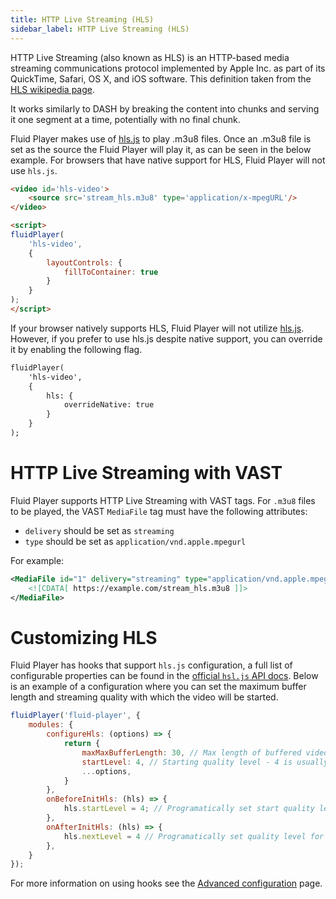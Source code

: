 ```yaml
---
title: HTTP Live Streaming (HLS)
sidebar_label: HTTP Live Streaming (HLS)
---
```


HTTP Live Streaming (also known as HLS) is an HTTP-based media streaming communications protocol implemented by Apple Inc. as part of its QuickTime, Safari, OS X, and iOS software.
This definition taken from the [HLS wikipedia page](https://en.wikipedia.org/wiki/HTTP_Live_Streaming). 

It works similarly to DASH by breaking the content into chunks and serving it one segment at a time, potentially with no final chunk.

<div class="docs-player" data-instance="hls"></div>

Fluid Player makes use of [hls.js](https://github.com/video-dev/hls.js) to play .m3u8 files.
Once an .m3u8 file is set as the source the Fluid Player will play it, as can be seen in the below example.
For browsers that have native support for HLS, Fluid Player will not use `hls.js`.

```html
<video id='hls-video'>
    <source src='stream_hls.m3u8' type='application/x-mpegURL'/>
</video>

<script>
fluidPlayer(
    'hls-video',
    {
        layoutControls: {
            fillToContainer: true
        }
    }
);
</script>
```

If your browser natively supports HLS, Fluid Player will not utilize [hls.js](https://github.com/video-dev/hls.js). However, if you prefer to use hls.js despite native support, you can override it by enabling the following flag.

```html
fluidPlayer(
    'hls-video',
    {
        hls: {
            overrideNative: true
        }
    }
);
```


# HTTP Live Streaming with VAST

Fluid Player supports HTTP Live Streaming with VAST tags.
For `.m3u8` files to be played, the VAST `MediaFile` tag must have the following attributes:

* `delivery` should be set as `streaming`
* `type` should be set as `application/vnd.apple.mpegurl`

For example:

```xml
<MediaFile id="1" delivery="streaming" type="application/vnd.apple.mpegurl" width="480" height="640">
    <![CDATA[ https://example.com/stream_hls.m3u8 ]]>
</MediaFile>
```

# Customizing HLS

Fluid Player has hooks that support `hls.js` configuration, a full list of configurable properties can be found in the [official `hsl.js` API docs](https://github.com/video-dev/hls.js/blob/master/docs/API.md).
Below is an example of a configuration where you can set the maximum buffer length and streaming quality with which the video will be started.

```javascript
fluidPlayer('fluid-player', {
    modules: {
        configureHls: (options) => {
            return {
                maxMaxBufferLength: 30, // Max length of buffered video in seconds
                startLevel: 4, // Starting quality level - 4 is usually Full HD (1080p), but this can change by source
                ...options,
            }
        },
        onBeforeInitHls: (hls) => {
            hls.startLevel = 4; // Programatically set start quality level
        },
        onAfterInitHls: (hls) => {
            hls.nextLevel = 4 // Programatically set quality level for next segment
        },
    }
});
```

For more information on using hooks see the [Advanced configuration](/docs/configuration/advanced/) page.
